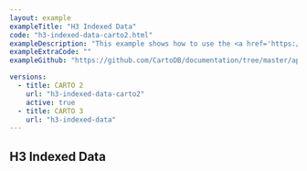 ```yaml
---
layout: example
exampleTitle: "H3 Indexed Data"
code: "h3-indexed-data-carto2.html"
exampleDescription: "This example shows how to use the <a href='https://deck.gl/docs/api-reference/geo-layers/h3-hexagon-layer' target='_blank'>H3HexagonLayer</a> to render hexagons from the H3 geospatial indexing system."
exampleExtraCode: ""
exampleGithub: "https://github.com/CartoDB/documentation/tree/master/app/content/deck-gl/examples/clustering-and-aggregation/h3-indexed-data-carto2.html"

versions:
  - title: CARTO 2
    url: "h3-indexed-data-carto2"
    active: true
  - title: CARTO 3
    url: "h3-indexed-data"
---
```

## H3 Indexed Data
